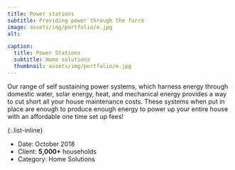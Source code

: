 ```yaml
---
title: Power stations
subtitle: Providing power through the force
image: assets/img/portfolio/e.jpg
alt: 

caption:
  title: Power Stations
  subtitle: Home solutions
  thumbnail: assets/img/portfolio/e.jpg
---
```

Our range of self sustaining power systems, which harness energy through domestic water, solar energy, heat, and mechanical energy provides a way to cut short all your house maintenance costs. These systems when put in place are enough to produce enough energy to power up your entire house with an affordable one time set up fees!

{:.list-inline}
- Date: October 2018
- Client: **5,000+** households
- Category: Home Solutions

